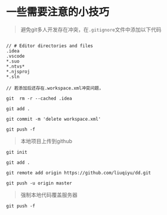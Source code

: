 # 一些需要注意的小技巧


>  避免git多人开发存在冲突，在`.gitignore`文件中添加以下代码

```

// # Editor directories and files
.idea
.vscode
*.suo
*.ntvs*
*.njsproj
*.sln

// 若添加后还存在.workspace.xml冲突问题，

git  rm -r --cached .idea  

git add .
 
git commit -m 'delete workspace.xml' 

git push -f
```

> 本地项目上传到github

```
git init

git add .

git remote add origin https://github.com/liuqiyu/dd.git

git push -u origin master
```

> 强制本地代码覆盖服务器

`git push -f`
